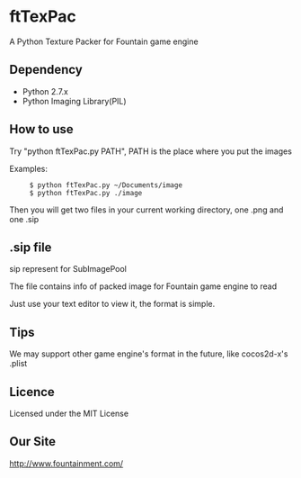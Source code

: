 ftTexPac
========

A Python Texture Packer for Fountain game engine


Dependency
----------

- Python 2.7.x
- Python Imaging Library(PIL)


How to use
----------

Try "python ftTexPac.py PATH", PATH is the place where you put the images

Examples:

         $ python ftTexPac.py ~/Documents/image
         $ python ftTexPac.py ./image

Then you will get two files in your current working directory, one .png and one .sip


.sip file
---------

sip represent for SubImagePool

The file contains info of packed image for Fountain game engine to read

Just use your text editor to view it, the format is simple.


Tips
----

We may support other game engine's format in the future, like cocos2d-x's .plist


Licence
-------

Licensed under the MIT License

Our Site
--------

http://www.fountainment.com/
